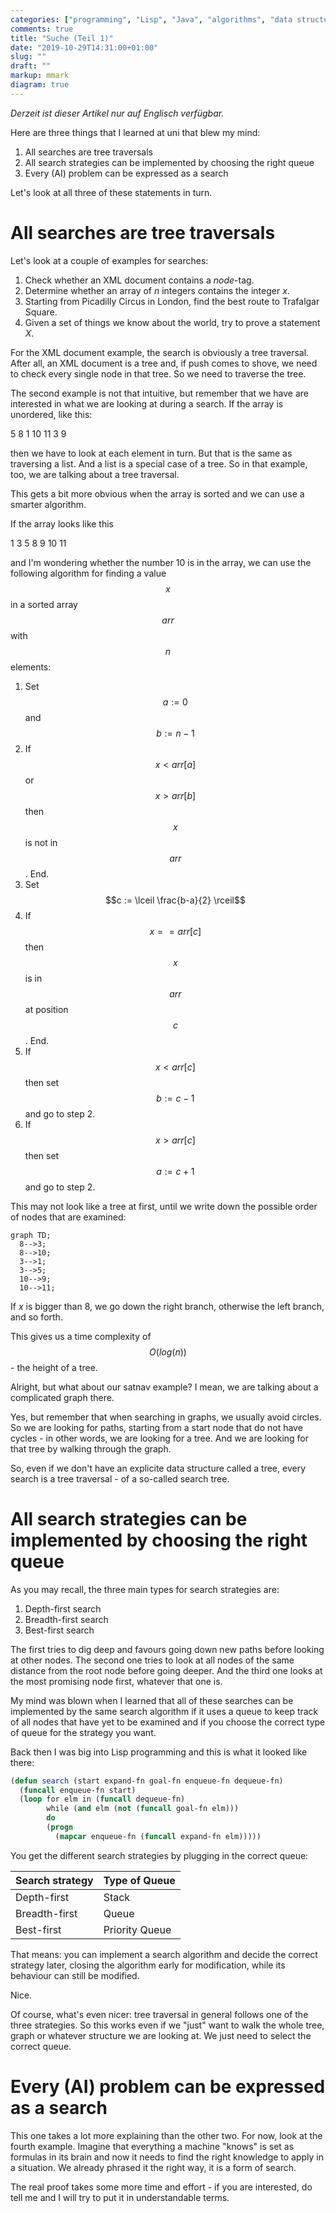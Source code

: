 ```yaml
---
categories: ["programming", "Lisp", "Java", "algorithms", "data structures", "queues", "search"]
comments: true
title: "Suche (Teil 1)"
date: "2019-10-29T14:31:00+01:00"
slug: ""
draft: ""
markup: mmark
diagram: true
---
```


*Derzeit ist dieser Artikel nur auf Englisch verfügbar.*

Here are three things that I learned at uni that blew my mind:

1. All searches are tree traversals
2. All search strategies can be implemented by choosing the right queue
3. Every (AI) problem can be expressed as a search

Let's look at all three of these statements in turn.

# All searches are tree traversals

Let's look at a couple of examples for searches:

1. Check whether an XML document contains a *node*-tag.
2. Determine whether an array of *n* integers contains the integer *x*.
3. Starting from Picadilly Circus in London, find the best route to Trafalgar Square.
4. Given a set of things we know about the world, try to prove a statement *X*.

For the XML document example, the search is obviously a tree traversal. After all,
an XML document is a tree and, if push comes to shove, we need to check every single
node in that tree. So we need to traverse the tree.

The second example is not that intuitive, but remember that we have are interested
in what we are looking at during a search. If the array is unordered, like this:

5 8 1 10 11 3 9

then we have to look at each element in turn. But that is the same as traversing
a list. And a list is a special case of a tree. So in that example, too, we are
talking about a tree traversal.

This gets a bit more obvious when the array is sorted and we can use a smarter algorithm.

If the array looks like this

1 3 5 8 9 10 11

and I'm wondering whether the number 10 is in the array, we can use the following algorithm for finding
a value $$x$$ in a sorted array $$arr$$ with $$n$$ elements:

1. Set $$a := 0$$ and $$b := n - 1$$
2. If $$x < arr[a]$$ or $$x > arr[b]$$ then $$x$$ is not in $$arr$$. End.
3. Set $$c := \lceil \frac{b-a}{2} \rceil$$
4. If $$x == arr[c]$$ then $$x$$ is in $$arr$$ at position $$c$$. End.
5. If $$x < arr[c]$$ then set $$b := c - 1$$ and go to step 2.
6. If $$x > arr[c]$$ then set $$a := c + 1$$ and go to step 2.

This may not look like a tree at first, until we write down the possible order of nodes that are examined:

```mermaid
graph TD;
  8-->3;
  8-->10;
  3-->1;
  3-->5;
  10-->9;
  10-->11;
```

If $x$ is bigger than 8, we go down the right branch, otherwise the left branch, and so forth.

This gives us a time complexity of $$O(log(n))$$ - the height of a tree.

Alright, but what about our satnav example? I mean, we are talking about a complicated graph there.

Yes, but remember that when searching in graphs, we usually avoid circles. So we are looking for paths,
starting from a start node that do not have cycles - in other words, we are looking for a tree. And we
are looking for that tree by walking through the graph.

So, even if we don't have an explicite data structure called a tree, every search is a tree traversal -
of a so-called search tree.

# All search strategies can be implemented by choosing the right queue

As you may recall, the three main types for search strategies are:

1. Depth-first search
2. Breadth-first search
3. Best-first search

The first tries to dig deep and favours going down new paths before looking at other nodes.
The second one tries to look at all nodes of the same distance from the root node before going deeper.
And the third one looks at the most promising node first, whatever that one is.

My mind was blown when I learned that all of these searches can be implemented by the same
search algorithm if it uses a queue to keep track of all nodes that have yet to be examined
and if you choose the correct type of queue for the strategy you want.

Back then I was big into Lisp programming and this is what it looked like there:

```lisp
(defun search (start expand-fn goal-fn enqueue-fn dequeue-fn)
  (funcall enqueue-fn start)
  (loop for elm in (funcall dequeue-fn)
        while (and elm (not (funcall goal-fn elm)))
		do
		(progn 
		  (mapcar enqueue-fn (funcall expand-fn elm)))))
```

You get the different search strategies by plugging in the correct queue:

Search strategy | Type of Queue
----------------|----------------
Depth-first     | Stack
Breadth-first   | Queue
Best-first      | Priority Queue

That means: you can implement a search algorithm and decide the correct strategy later, closing
the algorithm early for modification, while its behaviour can still be modified.

Nice.

Of course, what's even nicer: tree traversal in general follows one of the three strategies.
So this works even if we "just" want to walk the whole tree, graph or whatever structure we are
looking at. We just need to select the correct queue.

# Every (AI) problem can be expressed as a search

This one takes a lot more explaining than the other two. For now, look at the fourth example.
Imagine that everything a machine "knows" is set as formulas in its brain and now it needs
to find the right knowledge to apply in a situation. We already phrased it the right way, it is
a form of search.

The real proof takes some more time and effort - if you are interested, do tell me and I will
try to put it in understandable terms.
